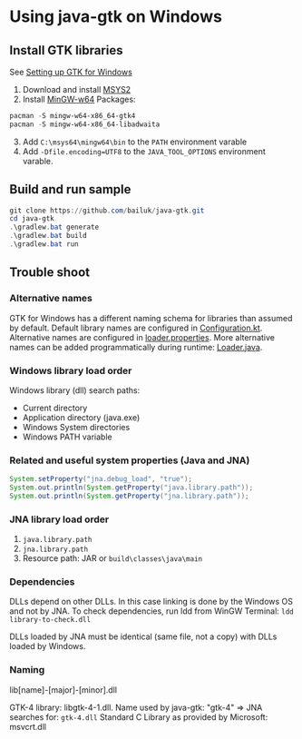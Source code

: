 # Using java-gtk on Windows

## Install GTK libraries

See [Setting up GTK for Windows](https://www.gtk.org/docs/installations/windows)

1. Download and install [MSYS2](http://www.msys2.org/)
2. Install [MinGW-w64](https://www.mingw-w64.org/) Packages:
```PowerShell
pacman -S mingw-w64-x86_64-gtk4
pacman -S mingw-w64-x86_64-libadwaita
```
3. Add `C:\msys64\mingw64\bin` to the `PATH` environment varable
4. Add `-Dfile.encoding=UTF8` to the `JAVA_TOOL_OPTIONS` environment varable.   

## Build and run sample

```PowerShell
git clone https://github.com/bailuk/java-gtk.git
cd java-gtk
.\gradlew.bat generate
.\gradlew.bat build
.\gradlew.bat run
```

## Trouble shoot

### Alternative names

GTK for Windows has a different naming schema for libraries than assumed by default.
Default library names are configured in [Configuration.kt](../generator/src/main/kotlin/ch/bailu/gtk/Configuration.kt).
Alternative names are configured in [loader.properties](../java-gtk/src/main/resources/jna/loader.properties).
More alternative names can be added programmatically during runtime: [Loader.java](../java-gtk/src/main/java/ch/bailu/gtk/lib/jna/Loader.java).


### Windows library load order

Windows library (dll) search paths:
- Current directory
- Application directory (java.exe)
- Windows System directories
- Windows PATH variable


### Related and useful system properties (Java and JNA)

```Java
System.setProperty("jna.debug_load", "true");
System.out.println(System.getProperty("java.library.path"));
System.out.println(System.getProperty("jna.library.path"));
```

### JNA library load order

1. `java.library.path`
2. `jna.library.path`
3. Resource path: JAR or `build\classes\java\main`

### Dependencies

DLLs depend on other DLLs. In this case linking is done by the Windows OS and not by JNA.
To check dependencies, run ldd from WinGW Terminal: `ldd library-to-check.dll`

DLLs loaded by JNA must be identical (same file, not a copy) with DLLs loaded by Windows.


### Naming

lib[name]-[major]-[minor].dll

GTK-4 library: libgtk-4-1.dll. Name used by java-gtk: "gtk-4" => JNA searches for: `gtk-4.dll`
Standard C Library as provided by Microsoft: msvcrt.dll
